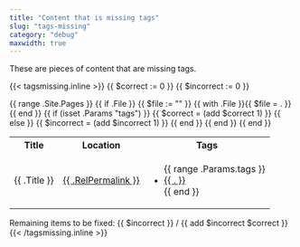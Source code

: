 ```yaml
---
title: "Content that is missing tags"
slug: "tags-missing"
category: "debug"
maxwidth: true
---
```


These are pieces of content that are missing tags.

{{< tagsmissing.inline >}}
{{ $correct := 0 }}
{{ $incorrect := 0 }}
<table>
  <tr>
    <th>Title</th>
    <th>Location</th>
    <th>Tags</th>
  </tr>
  {{ range .Site.Pages }}
    {{ if .File }}
      {{ $file := "" }}
      {{ with .File }}{{ $file = . }}{{ end }}
      {{ if (isset .Params "tags") }}
        {{ $correct = (add $correct 1) }}
      {{ else }}
        {{ $incorrect = (add $incorrect 1) }}
      {{ end }}
      <tr class='{{ if (isset .Params "tags") }}bg-green-200{{ else }}bg-red-200{{ end }}'>
        <td class="my-6 py-6">{{ .Title }}</td>
        <td><a href="{{ .RelPermalink }}">{{ .RelPermalink }}</a></td>
        <td>
          <ul>
          {{ range .Params.tags }}
            <li><a href="{{ . }}">{{ . }}</a></li>
          {{ end }}
          </ul>
        </td>
      </tr>
    {{ end }}
  {{ end }}
</table>
Remaining items to be fixed: {{ $incorrect }} / {{ add $incorrect $correct }}
{{< /tagsmissing.inline >}}